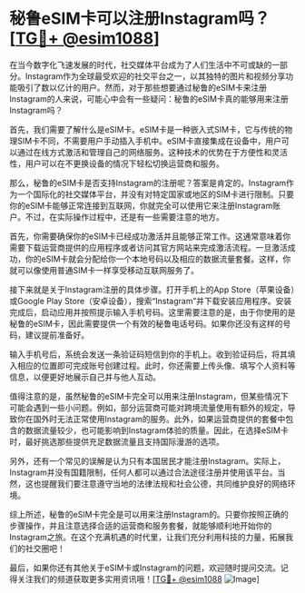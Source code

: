 # 秘鲁eSIM卡可以注册Instagram吗？[[TG💪+ @esim1088](https://t.me/s/esim1088)]

在当今数字化飞速发展的时代，社交媒体平台成为了人们生活中不可或缺的一部分。Instagram作为全球最受欢迎的社交平台之一，以其独特的图片和视频分享功能吸引了数以亿计的用户。然而，对于那些想要通过秘鲁的eSIM卡来注册Instagram的人来说，可能心中会有一些疑问：秘鲁的eSIM卡真的能够用来注册Instagram吗？

首先，我们需要了解什么是eSIM卡。eSIM卡是一种嵌入式SIM卡，它与传统的物理SIM卡不同，不需要用户手动插入手机中。eSIM卡直接集成在设备中，用户可以通过在线方式激活和管理自己的网络服务。这种技术的优势在于方便性和灵活性，用户可以在不更换设备的情况下轻松切换运营商和服务。

那么，秘鲁的eSIM卡是否支持Instagram的注册呢？答案是肯定的。Instagram作为一个国际化的社交媒体平台，并没有对特定国家或地区的SIM卡进行限制。只要你的eSIM卡能够正常连接到互联网，你就完全可以使用它来注册Instagram账户。不过，在实际操作过程中，还是有一些需要注意的地方。

首先，你需要确保你的eSIM卡已经成功激活并且能够正常工作。这通常意味着你需要下载运营商提供的应用程序或者访问其官方网站来完成激活流程。一旦激活成功，你的eSIM卡就会分配给你一个本地号码以及相应的数据流量套餐。这样，你就可以像使用普通SIM卡一样享受移动互联网服务了。

接下来就是关于Instagram注册的具体步骤。打开手机上的App Store（苹果设备）或Google Play Store（安卓设备），搜索“Instagram”并下载安装应用程序。安装完成后，启动应用并按照提示输入手机号码。这里需要注意的是，由于你使用的是秘鲁的eSIM卡，因此需要提供一个有效的秘鲁电话号码。如果你还没有这样的号码，建议提前准备好。

输入手机号后，系统会发送一条验证码短信到你的手机上。收到验证码后，将其填入相应的位置即可完成账号创建过程。此时，你还需要上传头像、填写个人资料等信息，以便更好地展示自己并与他人互动。

值得注意的是，虽然秘鲁的eSIM卡完全可以用来注册Instagram，但某些情况下可能会遇到一些小问题。例如，部分运营商可能对跨境流量使用有额外的规定，导致你在国外时无法正常使用Instagram的服务。此外，如果运营商提供的套餐中包含的数据流量较少，也可能影响到Instagram体验的质量。因此，在选择eSIM卡时，最好挑选那些提供充足数据流量且支持国际漫游的选项。

另外，还有一个常见的误解是认为只有本国居民才能注册Instagram。实际上，Instagram并没有国籍限制，任何人都可以通过合法途径注册并使用该平台。当然，这也提醒我们要注意遵守当地的法律法规和社会公德，共同维护良好的网络环境。

综上所述，秘鲁的eSIM卡完全是可以用来注册Instagram的。只要你按照正确的步骤操作，并且注意选择合适的运营商和服务套餐，就能够顺利地开始你的Instagram之旅。在这个充满机遇的时代里，让我们充分利用科技的力量，拓展我们的社交圈吧！

最后，如果你还有其他关于eSIM卡或Instagram的问题，欢迎随时提问交流。记得关注我们的频道获取更多实用资讯哦！[[TG💪+ @esim1088](https://t.me/s/esim1088) ![Image](https://i.postimg.cc/4NQfJmqS/Snipaste-2025-05-13-00-14-12.png)]